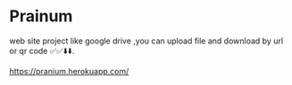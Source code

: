 # Prainum
web site project like google drive ,you can upload file and download by url or qr code  ✅✅⬇️⬇️.

 https://pranium.herokuapp.com/
